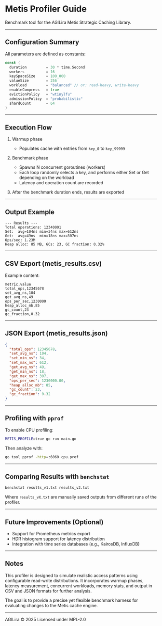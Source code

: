 # Metis Profiler Guide

Benchmark tool for the AGILira Metis Strategic Caching Library.

---

## Configuration Summary

All parameters are defined as constants:

```go
const (
  duration         = 30 * time.Second
  workers          = 16
  keySpaceSize     = 100_000
  valueSize        = 256
  workload         = "balanced" // or: read-heavy, write-heavy
  enableCompress   = true
  evictionPolicy   = "wtinylfu"
  admissionPolicy  = "probabilistic"
  shardCount       = 64
)
```

---

## Execution Flow

1. Warmup phase

   * Populates cache with entries from `key_0` to `key_99999`
2. Benchmark phase

   * Spawns N concurrent goroutines (workers)
   * Each loop randomly selects a key, and performs either Set or Get depending on the workload
   * Latency and operation count are recorded
3. After the benchmark duration ends, results are exported

---

## Output Example

```
--- Results ---
Total operations: 12340001
Set:  avg=104ns min=34ns max=612ns
Get:  avg=49ns  min=18ns max=307ns
Ops/sec: 1.23M
Heap alloc: 85 MB, GCs: 23, GC fraction: 0.32%
```

---

## CSV Export (metis\_results.csv)

Example content:

```
metric,value
total_ops,12345678
set_avg_ns,104
get_avg_ns,49
ops_per_sec,1230000
heap_alloc_mb,85
gc_count,23
gc_fraction,0.32
```

---

## JSON Export (metis\_results.json)

```json
{
  "total_ops": 12345678,
  "set_avg_ns": 104,
  "set_min_ns": 34,
  "set_max_ns": 612,
  "get_avg_ns": 49,
  "get_min_ns": 18,
  "get_max_ns": 307,
  "ops_per_sec": 1230000.00,
  "heap_alloc_mb": 85,
  "gc_count": 23,
  "gc_fraction": 0.32
}
```

---

## Profiling with `pprof`

To enable CPU profiling:

```bash
METIS_PROFILE=true go run main.go
```

Then analyze with:

```bash
go tool pprof -http=:6060 cpu.prof
```

---

## Comparing Results with `benchstat`

```bash
benchstat results_v1.txt results_v2.txt
```

Where `results_vX.txt` are manually saved outputs from different runs of the profiler.

---

## Future Improvements (Optional)

* Support for Prometheus metrics export
* HDR histogram support for latency distribution
* Integration with time series databases (e.g., KairosDB, InfluxDB)

---

## Notes

This profiler is designed to simulate realistic access patterns using configurable read-write distributions. It incorporates warmup phases, latency measurement, concurrent workloads, memory stats, and output in CSV and JSON formats for further analysis.

The goal is to provide a precise yet flexible benchmark harness for evaluating changes to the Metis cache engine.

---

AGILira © 2025
Licensed under MPL-2.0
